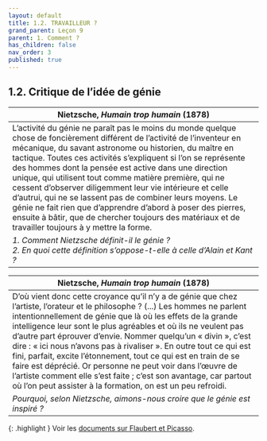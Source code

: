 ```yaml
---
layout: default
title: 1.2. TRAVAILLEUR ?
grand_parent: Leçon 9
parent: 1. Comment ?
has_children: false
nav_order: 3
published: true
---
```

## 1.2. Critique de l’idée de génie

| Nietzsche, _Humain trop humain_ (1878)                       |
| ------------------------------------------------------------ |
| L’activité du génie ne paraît pas le moins du monde quelque chose de foncièrement différent de l’activité de l’inventeur en mécanique, du savant astronome ou historien, du maître en tactique. Toutes ces activités s’expliquent si l’on se représente des hommes dont la pensée est active dans une direction unique, qui utilisent tout comme matière première, qui ne cessent d’observer diligemment leur vie intérieure et celle d’autrui, qui ne se lassent pas de combiner leurs moyens. Le génie ne fait rien que d’apprendre d’abord à poser des pierres, ensuite à bâtir, que de chercher toujours des matériaux et de travailler toujours à y mettre la forme. |
| *1. Comment Nietzsche définit-il le génie ? <br />2. En quoi cette définition s’oppose-t-elle à celle d’Alain et Kant ?* |

| Nietzsche, _Humain trop humain_ (1878)                       |
| ------------------------------------------------------------ |
| D’où vient donc cette croyance qu’il n’y a de génie que chez l’artiste, l’orateur et le philosophe ? (...) Les hommes ne parlent intentionnellement de génie que là où les effets de la grande intelligence leur sont le plus agréables et où ils ne veulent pas d’autre part éprouver d’envie. Nommer quelqu’un « divin », c’est dire : « ici nous n’avons pas à rivaliser ». En outre tout ce qui est fini, parfait, excite l’étonnement, tout ce qui est en train de se faire est déprécié. Or personne ne peut voir dans l’œuvre de l’artiste comment elle s’est faite ; c’est son avantage, car partout où l’on peut assister à la formation, on est un peu refroidi. |
| *Pourquoi, selon Nietzsche, aimons-nous croire que le génie est inspiré ?* |

{: .highlight }
Voir les [documents sur Flaubert et Picasso](../../docs/L9/L9-2-4.html). 